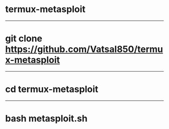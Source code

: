# termux-metasploit
---------------------
# git clone https://github.com/Vatsal850/termux-metasploit
----------------------------------------------------------
# cd termux-metasploit
----------------------
# bash metasploit.sh
